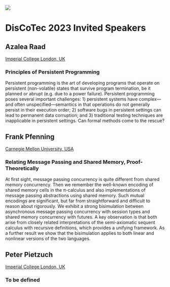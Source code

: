 [![](discotec2023-banner.v3.png)](https://www.discotec.org/2023/)

# DisCoTec 2023 Invited Speakers

## Azalea Raad

[Imperial College London, UK](https://www.soundandcomplete.org/)  

###  Principles of Persistent Programming

Persistent programming is the art of developing programs that operate on persistent (non-volatile) states that survive program termination, be it planned or abrupt (e.g. due to a power failure). Persistent programming poses several important challenges: 1) persistent systems have complex—and often unspecified—semantics in that operations do not generally persist in their execution order; 2) software bugs in persistent settings can lead to permanent data corruption; and 3) traditional testing techniques are inapplicable in persistent settings. Can formal methods come to the rescue?


## Frank Pfenning
[Carnegie Mellon University, USA](https://www.cs.cmu.edu/~fp/)

### Relating Message Passing and Shared Memory, Proof-Theoretically

At first sight, message passing concurrency is quite different from shared memory concurrency. Then we remember the well-known encoding of shared memory cells in the π-calculus and also implementations of message passing abstractions using shared memory. Such mutual encodings are significant, but far from straightforward and difficult to reason about rigorously.
We exhibit a strong bisimulation between asynchronous message passing concurrency with session types and shared memory concurrency with futures. A key observation is that both arise from closely related interpretations of the semi-axiomatic sequent calculus with recursive definitions, which provides a unifying framework. As a further result we show that the bisimulation applies to both linear and nonlinear versions of the two languages.

## Peter Pietzuch
[Imperial College London, UK](https://www.doc.ic.ac.uk/~prp/)

### To be defined
